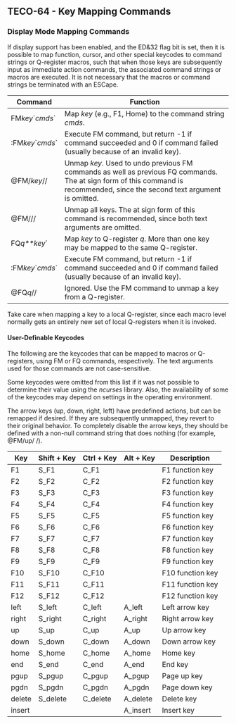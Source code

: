 ## TECO-64 - Key Mapping Commands

### Display Mode Mapping Commands

If display support has been enabled, and the ED&32 flag bit is set, then
it is possible to map function, cursor, and other special keycodes to command
strings or Q-register macros, such that when those keys are subsequently
input as immediate action commands, the associated command strings or
macros are executed. It is not necessary that the macros or command strings
be terminated with an ESCape.

| Command | Function |
| ------- | -------- |
| FM*key*\`*cmds*\` | Map *key* (e.g., F1, Home) to the command string *cmds*. |
| :FM*key*\`*cmds*\` | Execute FM command, but return -1 if command succeeded and 0 if command failed (usually because of an invalid key). |
| @FM/*key*// | Unmap *key*. Used to undo previous FM commands as well as previous FQ commands. The at sign form of this command is recommended, since the second text argument is omitted. |
| @FM///      | Unmap all keys. The at sign form of this command is recommended, since both text arguments are omitted. |
| FQ*q**key*\` | Map *key* to Q-register *q*. More than one key may be mapped to the same Q-register. |
| :FM*key*\`*cmds*\` | Execute FM command, but return -1 if command succeeded and 0 if command failed (usually because of an invalid key). |
| @FQ*q*// | Ignored. Use the FM command to unmap a key from a Q-register. |

Take care when mapping a key to a local Q-register, since each macro level
normally gets an entirely new set of local Q-registers when it is invoked.

#### User-Definable Keycodes

The following are the keycodes that can be mapped to macros or Q-registers,
using FM or FQ commands, respectively. The text arguments used for those
commands are not case-sensitive.

Some keycodes were omitted from this list if it was not possible to determine
their value using the *ncurses* library. Also, the availability of some of
the keycodes may depend on settings in the operating environment.

The arrow keys (up, down, right, left) have predefined actions, but
can be remapped if desired. If they are subsequently unmapped, they revert
to their original behavior. To completely disable the arrow keys, they
should be defined with a non-null command string that does nothing
(for example, @FM/up/ /).

| Key    | Shift + Key | Ctrl + Key | Alt + Key | Description |
| ------ | ----------- | ---------- | --------- | ----------- |
| F1     | S_F1        | C_F1       |           | F1 function key |
| F2     | S_F2        | C_F2       |           | F2 function key |
| F3     | S_F3        | C_F3       |           | F3 function key |
| F4     | S_F4        | C_F4       |           | F4 function key |
| F5     | S_F5        | C_F5       |           | F5 function key |
| F6     | S_F6        | C_F6       |           | F6 function key |
| F7     | S_F7        | C_F7       |           | F7 function key |
| F8     | S_F8        | C_F8       |           | F8 function key |
| F9     | S_F9        | C_F9       |           | F9 function key |
| F10    | S_F10       | C_F10      |           | F10 function key |
| F11    | S_F11       | C_F11      |           | F11 function key |
| F12    | S_F12       | C_F12      |           | F12 function key |
| left   | S_left      | C_left     | A_left    | Left arrow key |
| right  | S_right     | C_right    | A_right   | Right arrow key |
| up     | S_up        | C_up       | A_up      | Up arrow key |
| down   | S_down      | C_down     | A_down    | Down arrow key |
| home   | S_home      | C_home     | A_home    | Home key |
| end    | S_end       | C_end      | A_end     | End key |
| pgup   | S_pgup      | C_pgup     | A_pgup    | Page up key |
| pgdn   | S_pgdn      | C_pgdn     | A_pgdn    | Page down key |
| delete | S_delete    | C_delete   | A_delete  | Delete key |
| insert |             |            | A_insert  | Insert key |

